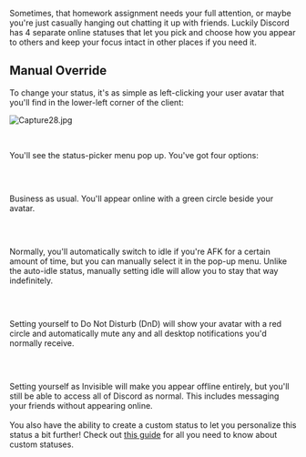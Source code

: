 <p>Sometimes, that homework assignment needs your full attention, or maybe you're just casually hanging out chatting it up with friends. Luckily Discord has 4 separate online statuses that let you pick and choose how you appear to others and keep your focus intact in other places if you need it.</p>
<h2><span class="wysiwyg-font-size-large">Manual Override</span></h2>
<p><span class="wysiwyg-font-size-large wysiwyg-font-size-medium">To change your status, it's as simple as left-clicking your user avatar that you'll find in the lower-left corner of the client:</span></p>
<p><img src="https://support.discord.com/hc/article_attachments/360058261331/Capture28.jpg" alt="Capture28.jpg"></p>
<p> </p>
<p><span class="wysiwyg-font-size-large wysiwyg-font-size-medium">You'll see the status-picker menu pop up. You've got four options:</span></p>
<p> </p>
<p><img src="https://support.discord.com/hc/en-us/article_attachments/212342908/OnlineImage.png" alt=""></p>
<p>Business as usual. You'll appear online with a green circle beside your avatar.</p>
<p> </p>
<p><img src="https://support.discord.com/hc/en-us/article_attachments/212498247/IdleImage.png" alt=""></p>
<p>Normally, you'll automatically switch to idle if you're AFK for a certain amount of time, but you can manually select it in the pop-up menu. Unlike the auto-idle status, manually setting idle will allow you to stay that way indefinitely.</p>
<p> </p>
<p><img src="https://support.discord.com/hc/en-us/article_attachments/212498267/DNDIMAGE.png" alt=""></p>
<p>Setting yourself to Do Not Disturb (DnD) will show your avatar with a red circle and automatically mute any and all desktop notifications you'd normally receive. </p>
<p> </p>
<p><img src="https://support.discord.com/hc/en-us/article_attachments/212344348/InvisImage2.png" alt=""></p>
<p>Setting yourself as Invisible will make you appear offline entirely, but you'll still be able to access all of Discord as normal. This includes messaging your friends without appearing online.<br><br>You also have the ability to create a custom status to let you personalize this status a bit further! Check out <a href="https://support.discord.com/hc/en-us/articles/360035407531" target="_self">this guide</a> for all you need to know about custom statuses.</p>